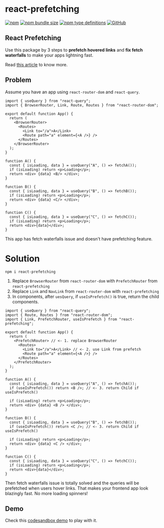 # react-prefetching

[![npm](https://img.shields.io/npm/v/react-prefetching?style=flat-square)](https://www.npmjs.com/package/react-prefetching)
[![npm bundle size](https://img.shields.io/bundlephobia/minzip/react-prefetching?style=flat-square)](https://bundlephobia.com/result?p=react-prefetching)
[![npm type definitions](https://img.shields.io/npm/types/typescript?style=flat-square)](https://github.com/oney/react-prefetching/blob/master/src/index.tsx)
[![GitHub](https://img.shields.io/github/license/oney/react-prefetching?style=flat-square)](https://github.com/oney/react-prefetching/blob/master/LICENSE)

## React Prefetching

Use this package by 3 steps to **prefetch hovered links** and **fix fetch waterfalls** to make your apps lightning fast.

Read [this article](https://medium.com/@anokyy/the-easiest-way-to-prefetch-links-and-fix-fetch-waterfalls-in-react-query-useswr-apollo-client-or-33ae59409bf4) to know more.

## Problem

Assume you have an app using `react-router-dom` and `react-query`.

```tsx
import { useQuery } from "react-query";
import { BrowserRouter, Link, Route, Routes } from "react-router-dom";

export default function App() {
  return (
    <BrowserRouter>
      <Routes>
        <Link to="/a">A</Link>
        <Route path="a" element={<A />} />
      </Routes>
    </BrowserRouter>
  );
}

function A() {
  const { isLoading, data } = useQuery("A", () => fetchA());
  if (isLoading) return <p>Loading</p>;
  return <div> {data} <B/> </div>;
}

function B() {
  const { isLoading, data } = useQuery("B", () => fetchB());
  if (isLoading) return <p>Loading</p>;
  return <div> {data} <C/> </div>;
}

function C() {
  const { isLoading, data } = useQuery("C", () => fetchC());
  if (isLoading) return <p>Loading</p>;
  return <div>{data}</div>;
}
```
This app has fetch waterfalls issue and doesn't have prefetching feature.

# Solution

```
npm i react-prefetching
```

1. Replace `BrowserRouter` from `react-router-dom` with `PrefetchRouter` from `react-prefetching`
2. Replace `Link` and `NavLink` from `react-router-dom` with `react-prefetching`
3. In components, after `uesQuery`, if `useIsPrefetch()` is true, return the child components.

```tsx
import { useQuery } from "react-query";
import { Route, Routes } from "react-router-dom";
import { Link, PrefetchRouter, useIsPrefetch } from "react-prefetching";

export default function App() {
  return (
    <PrefetchRouter> // <- 1. replace BrowserRouter
      <Routes>
        <Link to="/a">A</Link> // <- 2. use Link from prefetch
        <Route path="a" element={<A />} />
      </Routes>
    </PrefetchRouter>
  );
}

function A() {
  const { isLoading, data } = useQuery("A", () => fetchA());
  if (useIsPrefetch()) return <B />; // <- 3. return Child if useIsPrefetch()
  
  if (isLoading) return <p>Loading</p>;
  return <div> {data} <B /> </div>;
}

function B() {
  const { isLoading, data } = useQuery("B", () => fetchB());
  if (useIsPrefetch()) return <C />; // <- 3. return Child if useIsPrefetch()

  if (isLoading) return <p>Loading</p>;
  return <div> {data} <C /> </div>;
}

function C() {
  const { isLoading, data } = useQuery("C", () => fetchC());
  if (isLoading) return <p>Loading</p>;
  return <div>{data}</div>;
}
```

Then fetch waterfalls issue is totally solved and the queries will be prefetched when users hover links. That makes your frontend app look blazingly fast. No more loading spinners!

## Demo

Check this [codesandbox demo](https://codesandbox.io/s/react-prefetching-4lu8fh?file=/src/Main.tsx:1402-1416) to play with it.